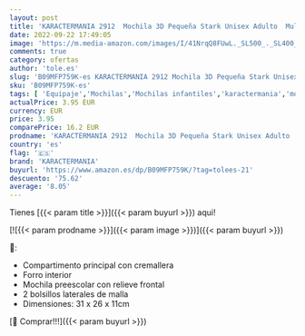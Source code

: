 ```yaml
---
layout: post
title: 'KARACTERMANIA 2912  Mochila 3D Pequeña Stark Unisex Adulto  Multicolor  S'
date: 2022-09-22 17:49:05
image: 'https://m.media-amazon.com/images/I/41NrqQ8FUwL._SL500_._SL400_.jpg'
comments: true
category: ofertas
author: 'tole.es'
slug: 'B09MFP759K-es KARACTERMANIA 2912 Mochila 3D Pequeña Stark Unisex Adulto...'
sku: 'B09MFP759K-es'
tags: [ 'Equipaje','Mochilas','Mochilas infantiles','karactermania','mochila','🇪🇸', ]
actualPrice: 3.95 EUR
currency: EUR
price: 3.95
comparePrice: 16.2 EUR
prodname: 'KARACTERMANIA 2912  Mochila 3D Pequeña Stark Unisex Adulto  Multicolor  S'
country: 'es'
flag: '🇪🇸'
brand: 'KARACTERMANIA'
buyurl: 'https://www.amazon.es/dp/B09MFP759K/?tag=tolees-21'
descuento: '75.62'
average: '8.05'
---
```


Tienes [{{< param title >}}]({{< param buyurl >}}) aqui!

[![{{< param prodname >}}]({{< param image >}})]({{< param buyurl >}})

🔎:

- Compartimento principal con cremallera
- Forro interior
- Mochila preescolar con relieve frontal
- 2 bolsillos laterales de malla
- Dimensiones: 31 x 26 x 11cm

[🛒 Comprar!!!]({{< param buyurl >}})
